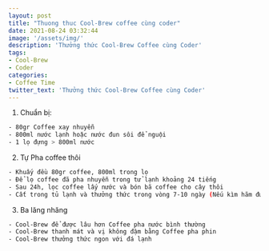 ```yaml
---
layout: post
title: "Thuong thuc Cool-Brew coffee cùng coder"
date: 2021-08-24 03:32:44
image: '/assets/img/'
description: 'Thưởng thức Cool-Brew Coffee cùng Coder'
tags:
- Cool-Brew
- Coder
categories:
- Coffee Time
twitter_text: 'Thưởng thức Cool-Brew Coffee cùng Coder'
---
```


1. Chuẩn bị:
```bash
- 80gr Coffee xay nhuyễn
- 800ml nước lạnh hoặc nước đun sôi để nguội
- 1 lọ đựng > 800ml nước
```

2. Tự Pha coffee thôi
```bash
- Khuấy đều 80gr coffee, 800ml trong lọ
- Để lọ coffee đã pha nhuyễn trong tử lạnh khoảng 24 tiếng
- Sau 24h, lọc coffee lấy nước và bón bã coffee cho cây thôi
- Cất trong tủ lạnh và thưởng thức trong vòng 7-10 ngày (Nếu kìm hãm được cơn thèm coffee)
```

3. Ba lăng nhăng
```bash
- Cool-Brew để được lâu hơn Coffee pha nước bình thường
- Cool-Brew thanh mát và vị không đậm bằng Coffee pha phin
- Cool-Brew thưởng thức ngon với đá lạnh
```
